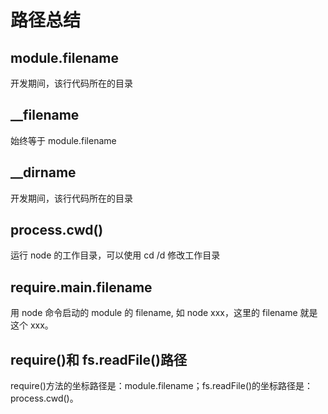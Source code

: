 # 路径总结

## module.filename

开发期间，该行代码所在的目录

## \_\_filename

始终等于 module.filename

## \_\_dirname

开发期间，该行代码所在的目录

## process.cwd()

运行 node 的工作目录，可以使用 cd /d 修改工作目录

## require.main.filename

用 node 命令启动的 module 的 filename, 如 node xxx，这里的 filename 就是这个 xxx。

## require()和 fs.readFile()路径

require()方法的坐标路径是：module.filename；fs.readFile()的坐标路径是：process.cwd()。
